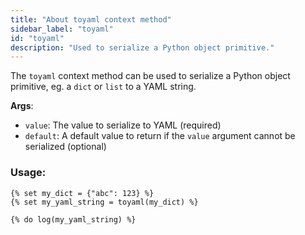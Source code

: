 ```yaml
---
title: "About toyaml context method"
sidebar_label: "toyaml"
id: "toyaml"
description: "Used to serialize a Python object primitive."
---
```


The `toyaml` context method can be used to serialize a Python object primitive, eg. a `dict` or `list` to a YAML string.

__Args__:
 * `value`: The value to serialize to YAML (required)
 * `default`: A default value to return if the `value` argument cannot be serialized (optional)

### Usage:
```
{% set my_dict = {"abc": 123} %}
{% set my_yaml_string = toyaml(my_dict) %}

{% do log(my_yaml_string) %}
```
